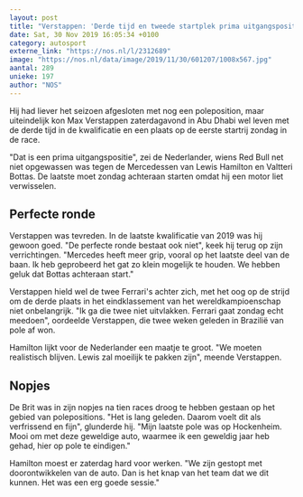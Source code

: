 ```yaml
---
layout: post
title: "Verstappen: 'Derde tijd en tweede startplek prima uitgangspositie'"
date: Sat, 30 Nov 2019 16:05:34 +0100
category: autosport
externe_link: "https://nos.nl/l/2312689"
image: "https://nos.nl/data/image/2019/11/30/601207/1008x567.jpg"
aantal: 289
unieke: 197
author: "NOS"
---
```


<p>Hij had liever het seizoen afgesloten met nog een poleposition, maar uiteindelijk kon Max Verstappen zaterdagavond in Abu Dhabi wel leven met de derde tijd in de kwalificatie en een plaats op de eerste startrij zondag in de race.</p>
<p>"Dat is een prima uitgangspositie", zei de Nederlander, wiens Red Bull net niet opgewassen was tegen de Mercedessen van Lewis Hamilton en Valtteri Bottas. De laatste moet zondag achteraan starten omdat hij een motor liet verwisselen.</p>
<h2>Perfecte ronde</h2>
<p>Verstappen was tevreden. In de laatste kwalificatie van 2019 was hij gewoon goed. "De perfecte ronde bestaat ook niet", keek hij terug op zijn verrichtingen. "Mercedes heeft meer grip, vooral op het laatste deel van de baan. Ik heb geprobeerd het gat zo klein mogelijk te houden. We hebben geluk dat Bottas achteraan start."</p>
<p>Verstappen hield wel de twee Ferrari's achter zich, met het oog op de strijd om de derde plaats in het eindklassement van het wereldkampioenschap niet onbelangrijk. "Ik ga die twee niet uitvlakken. Ferrari gaat zondag echt meedoen", oordeelde Verstappen, die twee weken geleden in Brazilië van pole af won.</p>
<p>Hamilton lijkt voor de Nederlander een maatje te groot. "We moeten realistisch blijven. Lewis zal moeilijk te pakken zijn", meende Verstappen.</p>
<h2>Nopjes</h2>
<p>De Brit was in zijn nopjes na tien races droog te hebben gestaan op het gebied van polepositions. "Het is lang geleden. Daarom voelt dit als verfrissend en fijn", glunderde hij. "Mijn laatste pole was op Hockenheim. Mooi om met deze geweldige auto, waarmee ik een geweldig jaar heb gehad, hier op pole te eindigen."</p>
<p>Hamilton moest er zaterdag hard voor werken. "We zijn gestopt met doorontwikkelen van de auto. Dan is het knap van het team dat we dit kunnen. Het was een erg goede sessie."</p>
